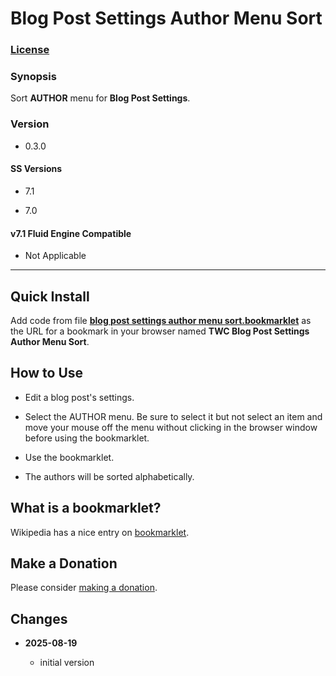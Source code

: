 # Blog Post Settings Author Menu Sort

### [License][1]

### Synopsis

Sort **AUTHOR** menu for **Blog Post Settings**.

### Version

  * 0.3.0

#### SS Versions

  * 7.1
  
  * 7.0

#### v7.1 Fluid Engine Compatible

  * Not Applicable

---

## Quick Install

Add code from file **[blog post settings author menu sort.bookmarklet][2]** as
the URL for a bookmark in your browser named **TWC Blog Post Settings Author
Menu Sort**.

## How to Use

* Edit a blog post's settings.

* Select the AUTHOR menu. Be sure to select it but not select an item and move
  your mouse off the menu without clicking in the browser window before using
  the bookmarklet.
  
* Use the bookmarklet.

* The authors will be sorted alphabetically.

## What is a bookmarklet?

Wikipedia has a nice entry on [bookmarklet][3].

## Make a Donation

Please consider [making a donation][4].

## Changes

<!-- * **2025-03-25**

  * fix for apparent changes that Squarespace made that broke the code
  * bumped version to 0.1.1
  -->
* **2025-08-19**

  * initial version

[1]: https://github.com/tomsWebConsulting/twcsl/blob/main/LICENSE.txt#L1
[2]: blog%20post%20settings%20author%20menu%20sort.bookmarklet#L1
[3]: https://en.wikipedia.org/wiki/Bookmarklet
[4]: https://github.com/tomsWebConsulting/twcsl#make-a-donation
